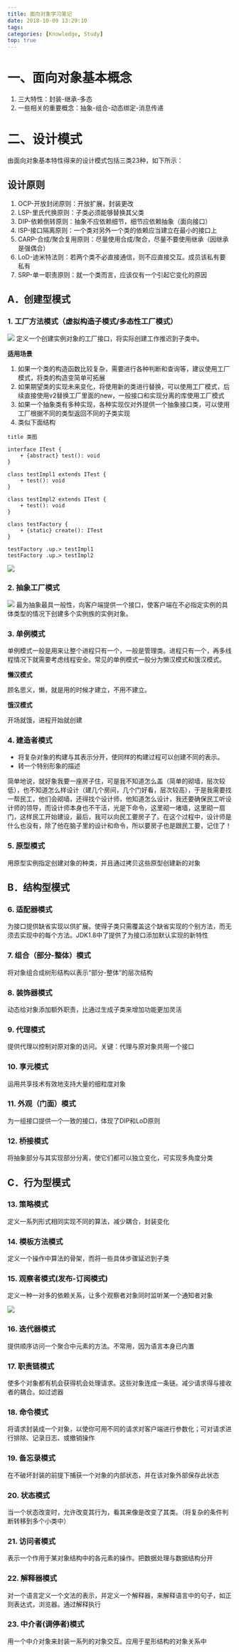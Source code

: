 ```yaml
---
title: 面向对象学习笔记
date: 2018-10-09 13:29:10
tags:
categories: [Knowledge, Study]
top: true
---
```


# 一、面向对象基本概念

1. 三大特性：封装-继承-多态
1. 一些相关的重要概念：抽象-组合-动态绑定-消息传递

# 二、设计模式

由面向对象基本特性得来的设计模式包括三类23种，如下所示：

## 设计原则

1. OCP-开放封闭原则：开放扩展，封装更改
2. LSP-里氏代换原则：子类必须能够替换其父类
3. DIP-依赖倒转原则：抽象不应依赖细节，细节应依赖抽象（面向接口）
4. ISP-接口隔离原则：一个类对另外一个类的依赖应当建立在最小的接口上
5. CARP-合成/聚合复用原则：尽量使用合成/聚合，尽量不要使用继承（因继承是强偶合）
6. LoD-迪米特法则：若两个类不必直接通信，则不应直接交互。成员该私有要私有
7. SRP-单一职责原则：就一个类而言，应该仅有一个引起它变化的原因

## A．创建型模式

### 1. 工厂方法模式（虚拟构造子模式/多态性工厂模式）

<img src="2020-07-18-01.png"/>
定义一个创建实例对象的工厂接口，将实际创建工作推迟到子类中。

**适用场景**

1. 如果一个类的构造函数比较复杂，需要进行各种判断和查询等，建议使用工厂模式，将类的构造变简单可拓展
2. 如果期望类的实现未来变化，将使用新的类进行替换，可以使用工厂模式，后续直接使用v2替换工厂里面的new，一般接口和实现分离的库使用工厂模式
3. 如果一个抽象类有多种实现，各种实现仅对外提供一个抽象接口类，可以使用工厂根据不同的类型返回不同的子类实现
4. 类似下面结构

```plantuml
title 类图

interface ITest {
    + {abstract} test(): void
}

class testImpl1 extends ITest {
    + test(): void
}

class testImpl2 extends ITest {
    + test(): void
}

class testFactory {
    + {static} create(): ITest
}

testFactory .up.> testImpl1
testFactory .up.> testImpl2
```
<img src="2021-11-18-01.png"/>

### 2. 抽象工厂模式

<img src="2020-07-19-01.png"/>
最为抽象最具一般性，向客户端提供一个接口，使客户端在不必指定实例的具体类型的情况下创建多个实例族的实例对象。

### 3. <span id="instance">单例模式</span>

单例模式一般是用来让整个进程只有一个，一般是管理类。进程只有一个，再多线程情况下就需要考虑线程安全。常见的单例模式一般分为懒汉模式和饿汉模式。

**懒汉模式**

顾名思义，懒，就是用的时候才建立，不用不建立。

**饿汉模式**

开场就饿，进程开始就创建

### 4. 建造者模式

- 将复杂对象的构建与其表示分开，使同样的构建过程可以创建不同的表示。
- 转一个特别形象的描述

简单地说，就好象我要一座房子住，可是我不知道怎么盖（简单的砌墙，层次较低），也不知道怎么样设计（建几个房间，几个门好看，层次较高），于是我需要找一帮民工，他们会砌墙，还得找个设计师，他知道怎么设计，我还要确保民工听设计师的领导，而设计师本身也不干活，光是下命令，这里砌一堵墙，这里砌一扇门，这样民工开始建设，最后，我可以向民工要房子了。在这个过程中，设计师是什么也没有，除了他在脑子里的设计和命令，所以要房子也是跟民工要，记住了！


### 5. 原型模式

用原型实例指定创建对象的种类，并且通过拷贝这些原型创建新的对象

## B．结构型模式

### 6. 适配器模式

为接口提供缺省实现以供扩展。使得子类只需覆盖这个缺省实现的个别方法，而无须去实现中的每个方法。JDK1.8中了提供了为接口添加默认实现的新特性

### 7. 组合（部分-整体）模式

将对象组合成树形结构以表示“部分-整体”的层次结构

### 8. 装饰器模式

动态给对象添加额外职责，比通过生成子类来增加功能更加灵活

### 9. 代理模式

提供代理以控制对原对象的访问。关键：代理与原对象共用一个接口

### 10. 享元模式

运用共享技术有效地支持大量的细粒度对象

### 11. 外观（门面）模式

为一组接口提供一个一致的接口，体现了DIP和LoD原则

### 12. 桥接模式

将抽象部分与其实现部分分离，使它们都可以独立变化，可实现多角度分类

## C．行为型模式

### 13. 策略模式

定义一系列形式相同实现不同的算法，减少耦合，封装变化

### 14. 模板方法模式

定义一个操作中算法的骨架，而将一些具体步骤延迟到子类

### 15. 观察者模式(发布-订阅模式)

定义一种一对多的依赖关系，让多个观察者对象同时监听某一个通知者对象

<img src="2020-07-12-01.png"/>

### 16. 迭代器模式

提供顺序访问一个聚合中元素的方法。不常用，因为语言本身已内置

### 17. 职责链模式

使多个对象都有机会获得机会处理请求。这些对象连成一条链。减少请求得与接收者的耦合。如过滤器

### 18. 命令模式

将请求封装成一个对象，以使你可用不同的请求对客户端进行参数化；可对请求进行排除、记录日志、或撤销操作

### 19. 备忘录模式

在不破坏封装的前提下捕获一个对象的内部状态，并在该对象外部保存此状态

### 20. 状态模式

当一个状态改变时，允许改变其行为，看其来像是改变了其类。（将复杂的条件判断转移到多个小类中）

### 21. 访问者模式

表示一个作用于某对象结构中的各元素的操作。把数据处理与数据结构分开

### 22. 解释器模式

对一个语言定义一个文法的表示，并定义一个解释器，来解释语言中的句子，如正则表达式，浏览器。通过解释执行

### 23. 中介者(调停者)模式

用一个中介对象来封装一系列的对象交互。应用于星形结构的对象关系中
